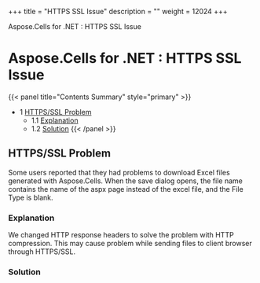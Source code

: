 +++
title = "HTTPS SSL Issue" 
description = "" 
weight = 12024 
+++

Aspose.Cells for .NET : HTTPS SSL Issue  

# Aspose.Cells for .NET : HTTPS SSL Issue


{{< panel title="Contents Summary" style="primary" >}}
*   1 [HTTPS/SSL Problem](#HTTPSSSLIssue-HTTPS/SSLProblem)
    *   1.1 [Explanation](#HTTPSSSLIssue-Explanation)
    *   1.2 [Solution](#HTTPSSSLIssue-Solution)
{{< /panel >}}
 

## HTTPS/SSL Problem

Some users reported that they had problems to download Excel files generated with Aspose.Cells. When the save dialog opens, the file name contains the name of the aspx page instead of the excel file, and the File Type is blank.

### Explanation

We changed HTTP response headers to solve the problem with HTTP compression. This may cause problem while sending files to client browser through HTTPS/SSL.

### Solution

